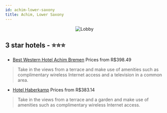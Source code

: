 ```yaml
---
id: achim-lower-saxony
title: Achim, Lower Saxony
---
```


<center><img src="https://i.travelapi.com/hotels/4000000/3610000/3608300/3608276/d7829539_z.jpg" alt="Lobby" /></center>


##  3 star hotels - ⭐️⭐️⭐️

-    [Best Western Hotel Achim Bremen](https://us.hurb.com/hotels/achim/best-western-hotel-achim-bremen-JNP-JP809815?cmp=18055) Prices from R$398.49
   > Take in the views from a terrace and make use of amenities such as complimentary wireless Internet access and a television in a common area.
-    [Hotel Haberkamp](https://us.hurb.com/hotels/achim/hotel-haberkamp-JNP-JP500910?cmp=18055) Prices from R$383.14
   > Take in the views from a terrace and a garden and make use of amenities such as complimentary wireless Internet access.
